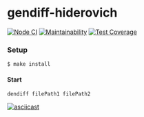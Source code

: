 gendiff-hiderovich
=========================
[![Node CI](https://github.com/TenHiderovich/backend-project-lvl2/actions/workflows/nodejs.yml/badge.svg)](https://github.com/TenHiderovich/backend-project-lvl2/actions/workflows/nodejs.yml)
[![Maintainability](https://api.codeclimate.com/v1/badges/df1dc3222e9251fe3f5d/maintainability)](https://codeclimate.com/github/TenHiderovich/backend-project-lvl2/maintainability)
[![Test Coverage](https://api.codeclimate.com/v1/badges/df1dc3222e9251fe3f5d/test_coverage)](https://codeclimate.com/github/TenHiderovich/backend-project-lvl2/test_coverage)


### Setup
    $ make install

#### Start
    dendiff filePath1 filePath2

[![asciicast](https://asciinema.org/a/GRIV5jgU4rOhMoQeL4ECANtil.svg)](https://asciinema.org/a/GRIV5jgU4rOhMoQeL4ECANtil)